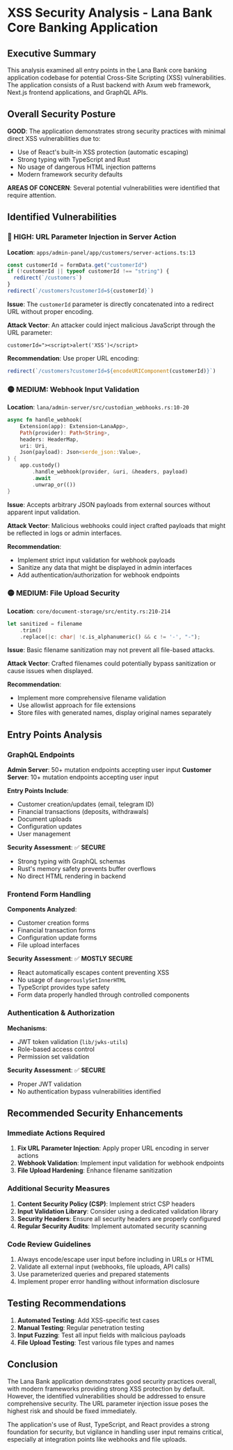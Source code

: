 # XSS Security Analysis - Lana Bank Core Banking Application

## Executive Summary

This analysis examined all entry points in the Lana Bank core banking application codebase for potential Cross-Site Scripting (XSS) vulnerabilities. The application consists of a Rust backend with Axum web framework, Next.js frontend applications, and GraphQL APIs.

## Overall Security Posture

**GOOD**: The application demonstrates strong security practices with minimal direct XSS vulnerabilities due to:
- Use of React's built-in XSS protection (automatic escaping)
- Strong typing with TypeScript and Rust
- No usage of dangerous HTML injection patterns
- Modern framework security defaults

**AREAS OF CONCERN**: Several potential vulnerabilities were identified that require attention.

## Identified Vulnerabilities

### 🔴 HIGH: URL Parameter Injection in Server Action

**Location**: `apps/admin-panel/app/customers/server-actions.ts:13`

```typescript
const customerId = formData.get("customerId")
if (!customerId || typeof customerId !== "string") {
  redirect(`/customers`)
}
redirect(`/customers?customerId=${customerId}`)
```

**Issue**: The `customerId` parameter is directly concatenated into a redirect URL without proper encoding.

**Attack Vector**: An attacker could inject malicious JavaScript through the URL parameter:
```
customerId="><script>alert('XSS')</script>
```

**Recommendation**: Use proper URL encoding:
```typescript
redirect(`/customers?customerId=${encodeURIComponent(customerId)}`)
```

### 🟡 MEDIUM: Webhook Input Validation

**Location**: `lana/admin-server/src/custodian_webhooks.rs:10-20`

```rust
async fn handle_webhook(
    Extension(app): Extension<LanaApp>,
    Path(provider): Path<String>,
    headers: HeaderMap,
    uri: Uri,
    Json(payload): Json<serde_json::Value>,
) {
    app.custody()
        .handle_webhook(provider, &uri, &headers, payload)
        .await
        .unwrap_or(())
}
```

**Issue**: Accepts arbitrary JSON payloads from external sources without apparent input validation.

**Attack Vector**: Malicious webhooks could inject crafted payloads that might be reflected in logs or admin interfaces.

**Recommendation**: 
- Implement strict input validation for webhook payloads
- Sanitize any data that might be displayed in admin interfaces
- Add authentication/authorization for webhook endpoints

### 🟡 MEDIUM: File Upload Security

**Location**: `core/document-storage/src/entity.rs:210-214`

```rust
let sanitized = filename
    .trim()
    .replace(|c: char| !c.is_alphanumeric() && c != '-', "-");
```

**Issue**: Basic filename sanitization may not prevent all file-based attacks.

**Attack Vector**: Crafted filenames could potentially bypass sanitization or cause issues when displayed.

**Recommendation**: 
- Implement more comprehensive filename validation
- Use allowlist approach for file extensions
- Store files with generated names, display original names separately

## Entry Points Analysis

### GraphQL Endpoints

**Admin Server**: 50+ mutation endpoints accepting user input
**Customer Server**: 10+ mutation endpoints accepting user input

**Entry Points Include**:
- Customer creation/updates (email, telegram ID)
- Financial transactions (deposits, withdrawals)
- Document uploads
- Configuration updates
- User management

**Security Assessment**: ✅ **SECURE**
- Strong typing with GraphQL schemas
- Rust's memory safety prevents buffer overflows
- No direct HTML rendering in backend

### Frontend Form Handling

**Components Analyzed**:
- Customer creation forms
- Financial transaction forms
- Configuration update forms
- File upload interfaces

**Security Assessment**: ✅ **MOSTLY SECURE**
- React automatically escapes content preventing XSS
- No usage of `dangerouslySetInnerHTML`
- TypeScript provides type safety
- Form data properly handled through controlled components

### Authentication & Authorization

**Mechanisms**:
- JWT token validation (`lib/jwks-utils`)
- Role-based access control
- Permission set validation

**Security Assessment**: ✅ **SECURE**
- Proper JWT validation
- No authentication bypass vulnerabilities identified

## Recommended Security Enhancements

### Immediate Actions Required

1. **Fix URL Parameter Injection**: Apply proper URL encoding in server actions
2. **Webhook Validation**: Implement input validation for webhook endpoints
3. **File Upload Hardening**: Enhance filename sanitization

### Additional Security Measures

1. **Content Security Policy (CSP)**: Implement strict CSP headers
2. **Input Validation Library**: Consider using a dedicated validation library
3. **Security Headers**: Ensure all security headers are properly configured
4. **Regular Security Audits**: Implement automated security scanning

### Code Review Guidelines

1. Always encode/escape user input before including in URLs or HTML
2. Validate all external input (webhooks, file uploads, API calls)
3. Use parameterized queries and prepared statements
4. Implement proper error handling without information disclosure

## Testing Recommendations

1. **Automated Testing**: Add XSS-specific test cases
2. **Manual Testing**: Regular penetration testing
3. **Input Fuzzing**: Test all input fields with malicious payloads
4. **File Upload Testing**: Test various file types and names

## Conclusion

The Lana Bank application demonstrates good security practices overall, with modern frameworks providing strong XSS protection by default. However, the identified vulnerabilities should be addressed to ensure comprehensive security. The URL parameter injection issue poses the highest risk and should be fixed immediately.

The application's use of Rust, TypeScript, and React provides a strong foundation for security, but vigilance in handling user input remains critical, especially at integration points like webhooks and file uploads.
